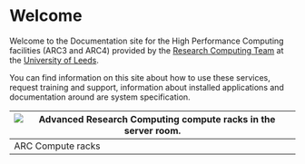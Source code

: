 # Welcome

Welcome to the Documentation site for the High Performance Computing facilities (ARC3 and ARC4) provided by the [Research Computing Team](https://arcleeds.github.io) at the [University of Leeds](https://www.leeds.ac.uk).

You can find information on this site about how to use these services, request training and support, information about installed applications and documentation around are system specification.

| ![Advanced Research Computing compute racks in the server room. ](./assets/img/HPC1-1024x821.jpg) |
| ---------------|
| ARC Compute racks |
